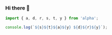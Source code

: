 ### Hi there 👋

```js
import { a, d, r, s, t, y } from 'alpha';

console.log(`${s}${t}${a}${y} ${d}${r}${y}`);
```
